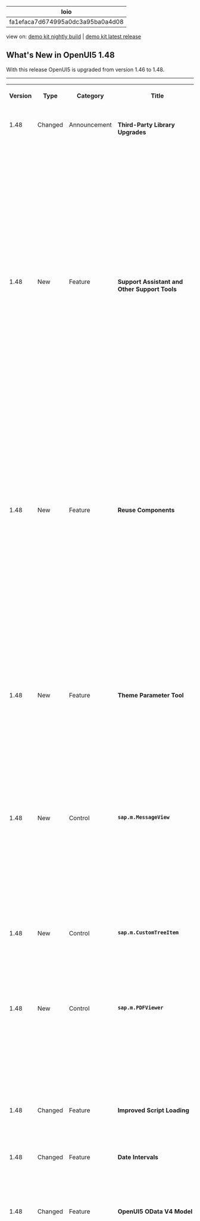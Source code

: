 <!-- loiofa1efaca7d674995a0dc3a95ba0a4d08 -->

| loio |
| -----|
| fa1efaca7d674995a0dc3a95ba0a4d08 |

<div id="loio">

view on: [demo kit nightly build](https://sdk.openui5.org/nightly/#/topic/fa1efaca7d674995a0dc3a95ba0a4d08) | [demo kit latest release](https://sdk.openui5.org/topic/fa1efaca7d674995a0dc3a95ba0a4d08)</div>

## What's New in OpenUI5 1.48

With this release OpenUI5 is upgraded from version 1.46 to 1.48.

** **


<table>
<tr>
<th valign="top">

Version



</th>
<th valign="top">

Type



</th>
<th valign="top">

Category



</th>
<th valign="top">

Title



</th>
<th valign="top">

Description



</th>
<th valign="top">

Action



</th>
<th valign="top">

Available as of



</th>
</tr>
<tr>
<td valign="top">

 1.48 



</td>
<td valign="top">

 Changed 



</td>
<td valign="top">

 Announcement 



</td>
<td valign="top">

 **Third-Party Library Upgrades** 



</td>
<td valign="top">

**Third-Party Library Upgrades**

-   The `Handlebars.js` library has been upgraded from version 3.0.3 to 4.0.5. If you access the parent contexts in your Handlebars templates, make sure that you pass the `compat` flag when compiling:

    ```
    Handlebars.compile(source, {
    	compat: true
    });
    
    ```

    This change has also been applied to the OpenUI5 versions that are still in maintenance \(1.28, 1.38., 1.44\).

-   **QUnit** version 2.3.2 has been added \(module `sap.ui.thirdparty.qunit-2`, resources `sap/ui/thirdparty/qunit-2.js`\).


<sub>Changed•Announcement•Info Only•1.48</sub>



</td>
<td valign="top">

 Info Only



</td>
<td valign="top">

2017-08-02



</td>
</tr>
<tr>
<td valign="top">

 1.48 



</td>
<td valign="top">

 New 



</td>
<td valign="top">

 Feature 



</td>
<td valign="top">

 **Support Assistant and Other Support Tools** 



</td>
<td valign="top">

**Support Assistant and Other Support Tools**

The new Support Assistant tool enables application developers to check whether they have built their applications in accordance with the best practices for building OpenUI5 apps. The tool uses a set of predefined rules to check all aspects of an application, for example, accessibility, performance, data-binding, and more. Support Assistant is integrated into One Page Acceptance Tests \(OPA5\) and can be used as part of OPA tests.

The main features of the tool are:

-   Creation and management of support rules

-   Application analysis

-   Results reporting


 ![](images/loio78e276855353468591838dab8465b0a4_LowRes.png) 

For more information, see [Support Assistant](Support_Assistant_57ccd7d.md).

We have also redesigned the other support tools, *Technical Information Dialog* and *Diagnostics*, reworked the [Troubleshooting](Troubleshooting_615d9e4.md) documentation section under *Essentials*, and created a [Troubleshooting](Troubleshooting_5661952.md) tutorial.

<sub>New•Feature•Info Only•1.48</sub>



</td>
<td valign="top">

 Info Only 



</td>
<td valign="top">

2017-08-02



</td>
</tr>
<tr>
<td valign="top">

 1.48 



</td>
<td valign="top">

 New 



</td>
<td valign="top">

 Feature 



</td>
<td valign="top">

 **Reuse Components** 



</td>
<td valign="top">

**Reuse Components**

You now declare reuse components in the descriptor for applications \(`manifest.json`\). A new factory function has been introduced for creating reuse component instances within the context of the current component. You can extend apps easily on the component level by replacing the usage of a reuse component with a variant that modifies the `manifest.json` values for the reuse component.

You don't have to migrate old applications to the new logic to keep them working. But if you want to benefit from further improvements with regards to component loading and performance, as well as component extensibility \(replace reuse component\), you should consider updating the component usage accordingly.

For more information, see [Using and Nesting Components](Using_and_Nesting_Components_346599f.md) and [Descriptor for Applications, Components, and Libraries \(manifest.json\)](Descriptor_for_Applications_Components_and_Libraries_manifest_json_be0cf40.md).

<sub>New•Feature•Info Only•1.48</sub>



</td>
<td valign="top">

 Info Only 



</td>
<td valign="top">

2017-08-02



</td>
</tr>
<tr>
<td valign="top">

 1.48 



</td>
<td valign="top">

 New 



</td>
<td valign="top">

 Feature 



</td>
<td valign="top">

 **Theme Parameter Tool** 



</td>
<td valign="top">

**Theme Parameter Tool**

There is a new theme parameter tool for finding the best-fitting semantic LESS parameter for a new control. With this tool you can easily search, filter, and preview theme parameters.

With the tool, you can also preview all supported SAP themes and find information about the semantic parameter structure.

 ![](images/loiof1355e7d44ae495190f31d2835fcf67d_LowRes.png) 

To find the tool, see [Demo Apps](https://sdk.openui5.org/demoapps).

<sub>New•Feature•Info Only•1.48</sub>



</td>
<td valign="top">

 Info Only 



</td>
<td valign="top">

2017-08-02



</td>
</tr>
<tr>
<td valign="top">

 1.48 



</td>
<td valign="top">

 New 



</td>
<td valign="top">

 Control 



</td>
<td valign="top">

 **`sap.m.MessageView`** 



</td>
<td valign="top">

**`sap.m.MessageView`**

Displays a summarized list of different types of messages. The `MessageView` is used to show the contents of `sap.m.MessagePopover`, but it can also be used in other container controls like `sap.m.Dialog`.

`sap.m.MessageView` also allows grouping of messages by setting the property `groupItems` and defining a `groupName` for each item. For more information, see the [API Reference](https://sdk.openui5.org/api/sap.m.MessageView) and the [samples](https://sdk.openui5.org/sample/sap.m.sample.MessageViewWithGrouping/preview).

 ![](images/loio6244b88b28cd446c839efd081c44087d_LowRes.png) 

<sub>New•Control•Info Only•1.48</sub>



</td>
<td valign="top">

 Info Only 



</td>
<td valign="top">

2017-08-02



</td>
</tr>
<tr>
<td valign="top">

 1.48 



</td>
<td valign="top">

 New 



</td>
<td valign="top">

 Control 



</td>
<td valign="top">

 **`sap.m.CustomTreeItem`** 



</td>
<td valign="top">

**`sap.m.CustomTreeItem`**

Similar to `sap.m.CustomListItem` for the `sap.m.List` control, the `sap.m.CustomTreeItem` control allows you to define custom item content for `sap.m.Tree`. For more information, see the [API Reference](https://sdk.openui5.org/api/sap.m.CustomTreeItem) and the [sample](https://sdk.openui5.org/sample/sap.m.sample.CustomTreeItem/preview).

<sub>New•Control•Info Only•1.48</sub>



</td>
<td valign="top">

 Info Only 



</td>
<td valign="top">

2017-08-02



</td>
</tr>
<tr>
<td valign="top">

 1.48 



</td>
<td valign="top">

 New 



</td>
<td valign="top">

 Control 



</td>
<td valign="top">

 **`sap.m.PDFViewer`** 



</td>
<td valign="top">

**`sap.m.PDFViewer`**

**`sap.m.PDFViewer`** enables SAP Fiori developers to display PDF files in a consistent way across all browsers and devices. It encapsulates browser-specific PDF viewer plugins and provides a simple API to embed a PDF file into a page or to open it in a dialog box. For more information, see [PDF Viewer](PDF_Viewer_cd80a8b.md), the [API Reference](https://sdk.openui5.org/api/sap.m.PDFViewer), and the [sample](https://sdk.openui5.org/entity/sap.m.PDFViewer). 

 ![](images/loio3c7c40d76e704eefa3870adb99144275_LowRes.png) 

<sub>New•Control•Info Only•1.48</sub>



</td>
<td valign="top">

 Info Only 



</td>
<td valign="top">

2017-08-02



</td>
</tr>
<tr>
<td valign="top">

 1.48 



</td>
<td valign="top">

 Changed 



</td>
<td valign="top">

 Feature 



</td>
<td valign="top">

 **Improved Script Loading** 



</td>
<td valign="top">

**Improved Script Loading**

If loading a resource fails, a second retry is done.

<sub>Changed•Feature•Info Only•1.48</sub>



</td>
<td valign="top">

 Info Only 



</td>
<td valign="top">

2017-08-02



</td>
</tr>
<tr>
<td valign="top">

 1.48 



</td>
<td valign="top">

 Changed 



</td>
<td valign="top">

 Feature 



</td>
<td valign="top">

 **Date Intervals** 



</td>
<td valign="top">

**Date Intervals**

The `DateFormat` can format two dates as an interval. For more information, see [Date Format](Date_Format_91f2eba.md).

<sub>Changed•Feature•Info Only•1.48</sub>



</td>
<td valign="top">

 Info Only 



</td>
<td valign="top">

2017-08-02



</td>
</tr>
<tr>
<td valign="top">

 1.48 



</td>
<td valign="top">

 Changed 



</td>
<td valign="top">

 Feature 



</td>
<td valign="top">

 **OpenUI5 OData V4 Model** 



</td>
<td valign="top">

**OpenUI5 OData V4 Model**

The new version of the OpenUI5 OData V4 model introduces the following features:

-   Automatic determination of `$select` and `$expand` parameters for OData V4 requests by setting `autoExpandSelect` in the model settings to `true`.

-   Automatic loading of "cross-service references" \(a service that references metadata from other documents\) by the OData V4 model when metadata from the referenced document is needed.

-   Support of the V4-specific `lambda` operators `any` and `all` on collections with new filter operators `FilterOperator.All` and `FilterOperator.Any` and it is possible to create entities on relative bindings


> ### Caution:  
> **Incompatibility Due to Bug Fix**
> 
> The following bug has been reported: If you call the [sap.ui.model.odata.v4.Context\#getObject\(\)](https://sdk.openui5.org/api/sap.ui.model.odata.v4.Context/methods/getObject) or the [sap.ui.model.odata.v4.Context\#requestObject\(\)](https://sdk.openui5.org/api/sap.ui.model.odata.v4.Context/methods/requestObject) methods without a parameter, the expected and documented behavior is that the same result is returned as if the parameter `sPath=""` had been specified. Due to the bug, however, the return value wraps the expected output that can then only be accessed via `.value[0]`, for example `oContext.getObject().value[0]`.
> 
> **If you have used this workaround, your application will break starting with OpenUI5 version 1.44.6.**
> 
> **Solution**: If your application needs to run with both the fixed and unfixed versions of OpenUI5, specify the `sPath=""` parameter, for `sPath` parameter. In both cases, you **must not** use the workaround with `.value[0]`.

> ### Restriction:  
> Due to the limited feature scope of this version of the OpenUI5 OData V4 model, check that all required features are in place before developing applications. Check the detailed documentation of the features, as certain parts of a feature may be missing. While we aim to be compatible with existing controls, some controls might not work due to small incompatibilities compared to `sap.ui.model.odata.(v2.)ODataModel`, or due to missing features in the model \(such as tree binding\). This also applies to controls such as `TreeTable` and `AnalyticalTable`, which are not supported together with the OpenUI5 OData V4 model. The interface for applications has been changed for easier and more efficient use of the model. For a summary of these changes, see [Changes Compared to OData V2 Model](Changes_Compared_to_OData_V2_Model_abd4d7c.md).

For more information, see [OData V4 Model](OData_V4_Model_5de13cf.md), the [API Reference](https://sdk.openui5.org/api/sap.ui.model.odata.v4), and the [sample](https://sdk.openui5.org/entity/sap.ui.model.odata.v4.ODataModel) in the Demo Kit.

<sub>Changed•Feature•Info Only•1.48</sub>



</td>
<td valign="top">

 Info Only 



</td>
<td valign="top">

2017-08-02



</td>
</tr>
<tr>
<td valign="top">

 1.48 



</td>
<td valign="top">

 Changed 



</td>
<td valign="top">

 Feature 



</td>
<td valign="top">

 **One Page Acceptance Tests \(OPA5\)** 



</td>
<td valign="top">

**One Page Acceptance Tests \(OPA5\)**

-   You can now provide OPA test and application parameters in the URL. This allows you to override the default values for individual test executions. For more information, see [Cookbook for OPA5](Cookbook_for_OPA5_ce4b180.md) and the API Reference for [sap.ui.test.Opa.extendConfig](https://sdk.openui5.org/api/sap.ui.test.Opa/methods/extendConfig) and [sap.ui.test.Opa5.extendConfig](https://sdk.openui5.org/api/sap.ui.test.Opa5/methods/sap.ui.test.Opa5.extendConfig). 

-   You can now extend the testing capabilities of OPA with your own extensions. For more information, see [Extensions for OPA5](Extensions_for_OPA5_9c22d2a.md) and the [API Reference](https://sdk.openui5.org/api/sap.ui.test.OpaExtension). 


<sub>Changed•Feature•Info Only•1.48</sub>



</td>
<td valign="top">

 Info Only 



</td>
<td valign="top">

2017-08-02



</td>
</tr>
<tr>
<td valign="top">

 1.48 



</td>
<td valign="top">

 Changed 



</td>
<td valign="top">

 Control 



</td>
<td valign="top">

 **`sap.f.Avatar`** 



</td>
<td valign="top">

**`sap.f.Avatar`**

With the use of the new `detailBox` aggregation, you can automatically open a `sap.m.LightBox` instance on user interaction with the `sap.f.Avatar`.

<sub>Changed•Control•Info Only•1.48</sub>



</td>
<td valign="top">

 Info Only 



</td>
<td valign="top">

2017-08-02



</td>
</tr>
<tr>
<td valign="top">

 1.48 



</td>
<td valign="top">

 Changed 



</td>
<td valign="top">

 Control 



</td>
<td valign="top">

 **`sap.f.DynamicPage`** 



</td>
<td valign="top">

**`sap.f.DynamicPage`**

It is now possible to initialize the control with collapsed header. To enable the feature, set property `headerExpanded` to false.

<sub>Changed•Control•Info Only•1.48</sub>



</td>
<td valign="top">

 Info Only 



</td>
<td valign="top">

2017-08-02



</td>
</tr>
<tr>
<td valign="top">

 1.48 



</td>
<td valign="top">

 Changed 



</td>
<td valign="top">

 Control 



</td>
<td valign="top">

 **`sap.m.ComboBox`** 



</td>
<td valign="top">

**`sap.m.ComboBox`**

**`sap.m.ComboBox`** now highlights matching characters in the dropdown list. This behaviour is now aligned with all select controls.

<sub>Changed•Control•Info Only•1.48</sub>



</td>
<td valign="top">

 Info Only 



</td>
<td valign="top">

2017-08-02



</td>
</tr>
<tr>
<td valign="top">

 1.48 



</td>
<td valign="top">

 Changed 



</td>
<td valign="top">

 Control 



</td>
<td valign="top">

 **`sap.m.DatePicker`** 



</td>
<td valign="top">

**`sap.m.DatePicker`**

You can now set specific date or date ranges as non-working days by using the new type of the `sap.ui.unified.DateTypeRange` class, `sap.ui.unified.CalendarDayType.NonWorking`.

For more information, see the [sample](https://sdk.openui5.org/sample/sap.m.sample.DatePicker/preview).

<sub>Changed•Control•Info Only•1.48</sub>



</td>
<td valign="top">

 Info Only 



</td>
<td valign="top">

2017-08-02



</td>
</tr>
<tr>
<td valign="top">

 1.48 



</td>
<td valign="top">

 Changed 



</td>
<td valign="top">

 Control 



</td>
<td valign="top">

 **`sap.m.GenericTile`** 



</td>
<td valign="top">

**`sap.m.GenericTile`**

With a new overflow concept that allows more flexibility in the layout of the tile designs, generic tiles are displayed in `LineMode` like list items when the screen width is less than 450px. With a screen width greater than 450px, the tiles are no longer truncated and the complete text is shown in a wrapped in-line design.

`Compact` and `Cozy` content densities are available for small \(< 450px\) and large \(\> 450px\) screens. For more information, see the [API Reference](https://sdk.openui5.org/api/sap.m.GenericTile) and the [samples](https://sdk.openui5.org/entity/sap.m.GenericTile). 

<sub>Changed•Control•Info Only•1.48</sub>



</td>
<td valign="top">

 Info Only 



</td>
<td valign="top">

2017-08-02



</td>
</tr>
<tr>
<td valign="top">

 1.48 



</td>
<td valign="top">

 Changed 



</td>
<td valign="top">

 Control 



</td>
<td valign="top">

 **`sap.m.PlanningCalendar`** 



</td>
<td valign="top">

**`sap.m.PlanningCalendar`**

-   You can now set specific date or date ranges as non-working days by using the new type of the `sap.ui.unified.DateTypeRange` class, `sap.ui.unified.CalendarDayType.NonWorking`.

-   You can now expand the grouping of overlapping appointments in the months view of the `sap.m.PlanningCalendar`. You can do this by setting the new property `groupAppointmentsMode` to `sap.ui.unified.GroupAppointmentsMode.Expanded`.

    For more information, see the [API Reference](https://sdk.openui5.org/api/sap.m.PlanningCalendar/methods/getGroupAppointmentsMode) and the [samples](https://sdk.openui5.org/sample/sap.m.sample.PlanningCalendarViews/preview).


<sub>Changed•Control•Info Only•1.48</sub>



</td>
<td valign="top">

 Info Only 



</td>
<td valign="top">

2017-08-02



</td>
</tr>
<tr>
<td valign="top">

 1.48 



</td>
<td valign="top">

 Changed 



</td>
<td valign="top">

 Control 



</td>
<td valign="top">

 **`sap.m.TextArea`** 



</td>
<td valign="top">

**`sap.m.TextArea`**

**`sap.m.TextArea`** controls with a limited text length can determine how to handle text that exceeds that length. By setting `showExceededText=true`, you can decide if those characters are visible or cut. The text area changes its value state and shows a counter of the extra characters when the threshold is reached. For more information, see the [API Reference](https://sdk.openui5.org/api/sap.m.TextArea/methods/setShowExceededText) and the [sample](https://sdk.openui5.org/sample/sap.m.sample.TextAreaMaxLength/preview).

<sub>Changed•Control•Info Only•1.48</sub>



</td>
<td valign="top">

 Info Only 



</td>
<td valign="top">

2017-08-02



</td>
</tr>
<tr>
<td valign="top">

 1.48 



</td>
<td valign="top">

 Changed 



</td>
<td valign="top">

 Control 



</td>
<td valign="top">

 **`sap.m.UploadCollection`** 



</td>
<td valign="top">

**`sap.m.UploadCollection`**

When grouping of `UploadCollectionItems` you can now provide the grouping feature for `UploadCollection`. After you have selected the grouping criteria, the grouping information is displayed as group header in the upload collection list. For more information, see the [API Reference](https://sdk.openui5.org/api/sap.m.UploadCollectionItem) and the [samples](https://sdk.openui5.org/sample/sap.m.sample.UploadCollectionSortingFiltering/preview).

<sub>Changed•Control•Info Only•1.48</sub>



</td>
<td valign="top">

 Info Only 



</td>
<td valign="top">

2017-08-02



</td>
</tr>
<tr>
<td valign="top">

 1.48 



</td>
<td valign="top">

 Changed 



</td>
<td valign="top">

 Control 



</td>
<td valign="top">

 **`sap.m.Wizard`** 



</td>
<td valign="top">

**`sap.m.Wizard`**

**`sap.m.Wizard`** now allows editing of any step in the sequence. By using the association `currentStep` and the method `setCurrentStep`, you can programmatically reach and then edit any step in the sequence. For more information, see the [API Reference](https://sdk.openui5.org/api/sap.m.Wizard/methods/setCurrentStep) and the [samples](https://sdk.openui5.org/sample/sap.m.sample.WizardCurrentStep/preview).

<sub>Changed•Control•Info Only•1.48</sub>



</td>
<td valign="top">

 Info Only 



</td>
<td valign="top">

2017-08-02



</td>
</tr>
<tr>
<td valign="top">

 1.48 



</td>
<td valign="top">

 Changed 



</td>
<td valign="top">

 Control 



</td>
<td valign="top">

 **`sap.ui.layout.BlockLayout`** 



</td>
<td valign="top">

**`sap.ui.layout.BlockLayout`**

-   New options for coloring individual cells have been added. For each `BlockLayoutCell`, you can set `backgroundColorSet` and `backgroundColorShade`. There are 11 predefined color sets, each with 4 color shades. The sets and shades can be easily customized in UI theme designer. You can also set an image as the background of a cell.

-   An additional breaking point for M-sized displays has been added.


For more information, see the [API Reference](https://sdk.openui5.org/api/sap.ui.layout.BlockLayoutCell) and the [samples](https://sdk.openui5.org/sample/sap.ui.layout.sample.BlockLayoutCustomBackground/preview).

 ![](images/loiod4f2319fc0ad40c9b3d0f97ecf393871_LowRes.png) 

<sub>Changed•Control•Info Only•1.48</sub>



</td>
<td valign="top">

 Info Only 



</td>
<td valign="top">

2017-08-02



</td>
</tr>
<tr>
<td valign="top">

 1.48 



</td>
<td valign="top">

 Changed 



</td>
<td valign="top">

 Control 



</td>
<td valign="top">

 **`sap.tnt.ToolPage`** 



</td>
<td valign="top">

**`sap.tnt.ToolPage`**

`IconTabBar` can now be used in `sap.tnt.ToolPage` button in the chart container. The `ToolHeader` is enhanced to allow `IconTabBar` elements. When inside the `ToolHeader`, the `IconTabBar` can use only labels and no icons.

-   You can now have no tab selected by setting the `selectedKey` property to a non-existing key value.

-   When `IconTabHeader` is used on smartphones and tablets, only completely visible tabs are displayed \(no truncation\). The rest of the tabs will overflow.


For more information, see the [sample](https://sdk.openui5.org/sample/sap.tnt.sample.ToolHeaderIconTabHeader/preview). 

<sub>Changed•Control•Info Only•1.48</sub>



</td>
<td valign="top">

 Info Only 



</td>
<td valign="top">

2017-08-02



</td>
</tr>
<tr>
<td valign="top">

 1.48 



</td>
<td valign="top">

 Changed 



</td>
<td valign="top">

 Control 



</td>
<td valign="top">

 **`sap.ui.table`** 



</td>
<td valign="top">

**`sap.ui.table`**

You can now highlight items in the tables of the `sap.ui.table` library \(`sap.ui.table.Table`, `sap.ui.table.TreeTable`, `sap.ui.table.AnalyticalTable`\), for example to indicate an error. For more information, see the API Reference for [sap.ui.table.RowSettings](https://sdk.openui5.org/api/sap.ui.table.RowSettings) and [sap.ui.table.Table.setRowSettingsTemplate](https://sdk.openui5.org/api/sap.ui.table.Table/methods/setRowSettingsTemplate), and the [sample](https://sdk.openui5.org/sample/sap.ui.table.sample.RowHighlights/preview).

<sub>Changed•Control•Info Only•1.48</sub>



</td>
<td valign="top">

 Info Only 



</td>
<td valign="top">

2017-08-02



</td>
</tr>
<tr>
<td valign="top">

 1.48 



</td>
<td valign="top">

 Changed 



</td>
<td valign="top">

 Control 



</td>
<td valign="top">

 **`sap.ui.unified.Calendar`** 



</td>
<td valign="top">

**`sap.ui.unified.Calendar`**

-   You can now show and hide week numbers with the use of a new property `showWeekNumbers`. This feature is disabled for the Islamic calendar.

    For more information, see the [API Reference](https://sdk.openui5.org/api/sap.ui.unified.Calendar/methods/setShowWeekNumbers) and the [samples](https://sdk.openui5.org/sample/sap.ui.unified.sample.CalendarMinMax/preview).

-   You can now set specific dates or date ranges to be displayed as non-working by using the `specialDates` aggregation and `sap.ui.unified.CalendarDayType.NonWorking` enumeration type.

    For more information, see the [sample](https://sdk.openui5.org/sample/sap.ui.unified.sample.CalendarSpecialDaysLegend/preview).


<sub>Changed•Control•Info Only•1.48</sub>



</td>
<td valign="top">

 Info Only 



</td>
<td valign="top">

2017-08-02



</td>
</tr>
<tr>
<td valign="top">

 1.48 



</td>
<td valign="top">

 Changed 



</td>
<td valign="top">

 Control 



</td>
<td valign="top">

 **`sap.ui.unified.ColorPicker`** 



</td>
<td valign="top">

**`sap.ui.unified.ColorPicker`**

A responsive variant of the color picker control is now available in the `sap.ui.unified` library that is compatible for use with controls from the other responsive OpenUI5 libraries.

For more information, see the [API Reference](https://sdk.openui5.org/api/sap.ui.unified.ColorPicker) and the [samples](https://sdk.openui5.org/sample/sap.ui.unified.sample.ColorPicker/preview).

<sub>Changed•Control•Info Only•1.48</sub>



</td>
<td valign="top">

 Info Only 



</td>
<td valign="top">

2017-08-02



</td>
</tr>
<tr>
<td valign="top">

 1.48 



</td>
<td valign="top">

 Changed 



</td>
<td valign="top">

 User Documentation 



</td>
<td valign="top">

 **Documentation Updates** 



</td>
<td valign="top">

**Documentation Updates**

In addition to the documentation for new features, the following changes have been applied to the documentation:

-   New tutorial: [Troubleshooting](Troubleshooting_5661952.md)

-   Reworked [Troubleshooting](Troubleshooting_615d9e4.md) section


<sub>Changed•User Documentation•Info Only•1.48</sub>



</td>
<td valign="top">

 Info Only 



</td>
<td valign="top">

2017-08-02



</td>
</tr>
</table>

**Parent topic:** [Previous Versions](Previous_Versions_6660a59.md "")

**Related Information**  


[What's New in OpenUI5 1.110](What_s_New_in_OpenUI5_1_110_71a855c.md "With this release OpenUI5 is upgraded from version 1.109 to 1.110.")

[What's New in OpenUI5 1.109](What_s_New_in_OpenUI5_1_109_3264bd2.md "With this release OpenUI5 is upgraded from version 1.108 to 1.109.")

[What's New in OpenUI5 1.108](What_s_New_in_OpenUI5_1_108_66e33f0.md "With this release OpenUI5 is upgraded from version 1.107 to 1.108.")

[What's New in OpenUI5 1.107](What_s_New_in_OpenUI5_1_107_d4ff916.md "With this release OpenUI5 is upgraded from version 1.106 to 1.107.")

[What's New in OpenUI5 1.106](What_s_New_in_OpenUI5_1_106_5b497b0.md "With this release OpenUI5 is upgraded from version 1.105 to 1.106.")

[What's New in OpenUI5 1.105](What_s_New_in_OpenUI5_1_105_4d6c00e.md "With this release OpenUI5 is upgraded from version 1.104 to 1.105.")

[What's New in OpenUI5 1.104](What_s_New_in_OpenUI5_1_104_69e567c.md "With this release OpenUI5 is upgraded from version 1.103 to 1.104.")

[What's New in OpenUI5 1.103](What_s_New_in_OpenUI5_1_103_0e98c76.md "With this release OpenUI5 is upgraded from version 1.102 to 1.103.")

[What's New in OpenUI5 1.102](What_s_New_in_OpenUI5_1_102_f038c99.md "With this release OpenUI5 is upgraded from version 1.101 to 1.102.")

[What's New in OpenUI5 1.101](What_s_New_in_OpenUI5_1_101_7733b00.md "With this release OpenUI5 is upgraded from version 1.100 to 1.101.")

[What's New in OpenUI5 1.100](What_s_New_in_OpenUI5_1_100_27dec1d.md "With this release OpenUI5 is upgraded from version 1.99 to 1.100.")

[What's New in OpenUI5 1.99](What_s_New_in_OpenUI5_1_99_4f35848.md "With this release OpenUI5 is upgraded from version 1.98 to 1.99.")

[What's New in OpenUI5 1.98](What_s_New_in_OpenUI5_1_98_d9f16f2.md "With this release OpenUI5 is upgraded from version 1.97 to 1.98.")

[What's New in OpenUI5 1.97](What_s_New_in_OpenUI5_1_97_fa0e282.md "With this release OpenUI5 is upgraded from version 1.96 to 1.97.")

[What's New in OpenUI5 1.96](What_s_New_in_OpenUI5_1_96_7a9269f.md "With this release OpenUI5 is upgraded from version 1.95 to 1.96.")

[What's New in OpenUI5 1.95](What_s_New_in_OpenUI5_1_95_a1aea67.md "With this release OpenUI5 is upgraded from version 1.94 to 1.95.")

[What's New in OpenUI5 1.94](What_s_New_in_OpenUI5_1_94_c40f1e6.md "With this release OpenUI5 is upgraded from version 1.93 to 1.94.")

[What's New in OpenUI5 1.93](What_s_New_in_OpenUI5_1_93_f273340.md "With this release OpenUI5 is upgraded from version 1.92 to 1.93.")

[What's New in OpenUI5 1.92](What_s_New_in_OpenUI5_1_92_1ef345d.md "With this release OpenUI5 is upgraded from version 1.91 to 1.92.")

[What's New in OpenUI5 1.91](What_s_New_in_OpenUI5_1_91_0a2bd79.md "With this release OpenUI5 is upgraded from version 1.90 to 1.91.")

[What's New in OpenUI5 1.90](What_s_New_in_OpenUI5_1_90_91c10c2.md "With this release OpenUI5 is upgraded from version 1.89 to 1.90.")

[What's New in OpenUI5 1.89](What_s_New_in_OpenUI5_1_89_e56cddc.md "With this release OpenUI5 is upgraded from version 1.88 to 1.89.")

[What's New in OpenUI5 1.88](What_s_New_in_OpenUI5_1_88_e15a206.md "With this release OpenUI5 is upgraded from version 1.87 to 1.88.")

[What's New in OpenUI5 1.87](What_s_New_in_OpenUI5_1_87_b506da7.md "With this release OpenUI5 is upgraded from version 1.86 to 1.87.")

[What's New in OpenUI5 1.86](What_s_New_in_OpenUI5_1_86_4c1c959.md "With this release OpenUI5 is upgraded from version 1.85 to 1.86.")

[What's New in OpenUI5 1.85](What_s_New_in_OpenUI5_1_85_1d18eb5.md "With this release OpenUI5 is upgraded from version 1.84 to 1.85.")

[What's New in OpenUI5 1.84](What_s_New_in_OpenUI5_1_84_dc76640.md "With this release OpenUI5 is upgraded from version 1.82 to 1.84.")

[What's New in OpenUI5 1.82](What_s_New_in_OpenUI5_1_82_3a8dd13.md "With this release OpenUI5 is upgraded from version 1.81 to 1.82.")

[What's New in OpenUI5 1.81](What_s_New_in_OpenUI5_1_81_f5e2a21.md "With this release OpenUI5 is upgraded from version 1.80 to 1.81.")

[What's New in OpenUI5 1.80](What_s_New_in_OpenUI5_1_80_8cee506.md "With this release OpenUI5 is upgraded from version 1.79 to 1.80.")

[What's New in OpenUI5 1.79](What_s_New_in_OpenUI5_1_79_99c4cdc.md "With this release OpenUI5 is upgraded from version 1.78 to 1.79.")

[What's New in OpenUI5 1.78](What_s_New_in_OpenUI5_1_78_f09b63e.md "With this release OpenUI5 is upgraded from version 1.77 to 1.78.")

[What's New in OpenUI5 1.77](What_s_New_in_OpenUI5_1_77_c46b439.md "With this release OpenUI5 is upgraded from version 1.76 to 1.77.")

[What's New in OpenUI5 1.76](What_s_New_in_OpenUI5_1_76_aad03b5.md "With this release OpenUI5 is upgraded from version 1.75 to 1.76.")

[What's New in OpenUI5 1.75](What_s_New_in_OpenUI5_1_75_5cbb62d.md "With this release OpenUI5 is upgraded from version 1.74 to 1.75.")

[What's New in OpenUI5 1.74](What_s_New_in_OpenUI5_1_74_c22208a.md "With this release OpenUI5 is upgraded from version 1.73 to 1.74.")

[What's New in OpenUI5 1.73](What_s_New_in_OpenUI5_1_73_231dd13.md "With this release OpenUI5 is upgraded from version 1.72 to 1.73.")

[What's New in OpenUI5 1.72](What_s_New_in_OpenUI5_1_72_521cad9.md "With this release OpenUI5 is upgraded from version 1.71 to 1.72.")

[What's New in OpenUI5 1.71](What_s_New_in_OpenUI5_1_71_a93a6a3.md "With this release OpenUI5 is upgraded from version 1.70 to 1.71.")

[What's New in OpenUI5 1.70](What_s_New_in_OpenUI5_1_70_f073d69.md "With this release OpenUI5 is upgraded from version 1.69 to 1.70.")

[What's New in OpenUI5 1.69](What_s_New_in_OpenUI5_1_69_89a18bd.md "With this release OpenUI5 is upgraded from version 1.68 to 1.69.")

[What's New in OpenUI5 1.68](What_s_New_in_OpenUI5_1_68_f94bf93.md "With this release OpenUI5 is upgraded from version 1.67 to 1.68.")

[What's New in OpenUI5 1.67](What_s_New_in_OpenUI5_1_67_a6b1472.md "With this release OpenUI5 is upgraded from version 1.66 to 1.67.")

[What's New in OpenUI5 1.66](What_s_New_in_OpenUI5_1_66_c9896e9.md "With this release OpenUI5 is upgraded from version 1.65 to 1.66.")

[What's New in OpenUI5 1.65](What_s_New_in_OpenUI5_1_65_0f5acfd.md "With this release OpenUI5 is upgraded from version 1.64 to 1.65.")

[What's New in OpenUI5 1.64](What_s_New_in_OpenUI5_1_64_0e30822.md "With this release OpenUI5 is upgraded from version 1.63 to 1.64.")

[What's New in OpenUI5 1.63](What_s_New_in_OpenUI5_1_63_e8d9da7.md "With this release OpenUI5 is upgraded from version 1.62 to 1.63.")

[What's New in OpenUI5 1.62](What_s_New_in_OpenUI5_1_62_771f4d5.md "With this release OpenUI5 is upgraded from version 1.61 to 1.62.")

[What's New in OpenUI5 1.61](What_s_New_in_OpenUI5_1_61_d991552.md "With this release OpenUI5 is upgraded from version 1.60 to 1.61.")

[What's New in OpenUI5 1.60](What_s_New_in_OpenUI5_1_60_5a0e1f7.md "With this release OpenUI5 is upgraded from version 1.58 to 1.60.")

[What's New in OpenUI5 1.58](What_s_New_in_OpenUI5_1_58_7c927aa.md "With this release OpenUI5 is upgraded from version 1.56 to 1.58.")

[What's New in OpenUI5 1.56](What_s_New_in_OpenUI5_1_56_108b7fd.md "With this release OpenUI5 is upgraded from version 1.54 to 1.56.")

[What's New in OpenUI5 1.54](What_s_New_in_OpenUI5_1_54_c838330.md "With this release OpenUI5 is upgraded from version 1.52 to 1.54.")

[What's New in OpenUI5 1.52](What_s_New_in_OpenUI5_1_52_849e1b6.md "With this release OpenUI5 is upgraded from version 1.50 to 1.52.")

[What's New in OpenUI5 1.50](What_s_New_in_OpenUI5_1_50_759e9f3.md "With this release OpenUI5 is upgraded from version 1.48 to 1.50.")

[What's New in OpenUI5 1.46](What_s_New_in_OpenUI5_1_46_6307539.md "With this release OpenUI5 is upgraded from version 1.44 to 1.46.")

[What's New in OpenUI5 1.44](What_s_New_in_OpenUI5_1_44_a0cb7a0.md "With this release OpenUI5 is upgraded from version 1.42 to 1.44.")

[What's New in OpenUI5 1.42](What_s_New_in_OpenUI5_1_42_468b05d.md "With this release OpenUI5 is upgraded from version 1.40 to 1.42.")

[What's New in OpenUI5 1.40](What_s_New_in_OpenUI5_1_40_fbab50e.md "With this release OpenUI5 is upgraded from version 1.38 to 1.40.")

[What's New in OpenUI5 1.38](What_s_New_in_OpenUI5_1_38_f218918.md "With this release OpenUI5 is upgraded from version 1.36 to 1.38.")

